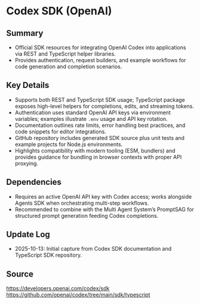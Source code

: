 # Codex SDK (OpenAI)

## Summary
- Official SDK resources for integrating OpenAI Codex into applications via REST and TypeScript helper libraries.
- Provides authentication, request builders, and example workflows for code generation and completion scenarios.

## Key Details
- Supports both REST and TypeScript SDK usage; TypeScript package exposes high-level helpers for completions, edits, and streaming tokens.
- Authentication uses standard OpenAI API keys via environment variables; examples illustrate `.env` usage and API key rotation.
- Documentation outlines rate limits, error handling best practices, and code snippets for editor integrations.
- GitHub repository includes generated SDK source plus unit tests and example projects for Node.js environments.
- Highlights compatibility with modern tooling (ESM, bundlers) and provides guidance for bundling in browser contexts with proper API proxying.

## Dependencies
- Requires an active OpenAI API key with Codex access; works alongside Agents SDK when orchestrating multi-step workflows.
- Recommended to combine with the Multi Agent System’s PromptSAG for structured prompt generation feeding Codex completions.

## Update Log
- 2025-10-13: Initial capture from Codex SDK documentation and TypeScript SDK repository.

## Source
https://developers.openai.com/codex/sdk
https://github.com/openai/codex/tree/main/sdk/typescript